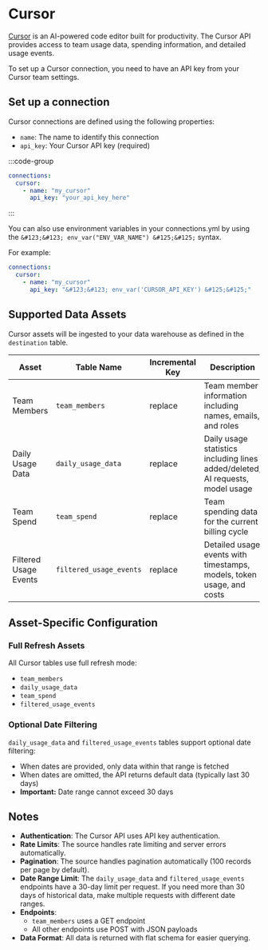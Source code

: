 # Cursor

[Cursor](https://cursor.com/) is an AI-powered code editor built for productivity. The Cursor API provides access to team usage data, spending information, and detailed usage events.

To set up a Cursor connection, you need to have an API key from your Cursor team settings.

## Set up a connection

Cursor connections are defined using the following properties:

- `name`: The name to identify this connection
- `api_key`: Your Cursor API key (required)

:::code-group
```yaml [connections.yml]
connections:
  cursor:
    - name: "my_cursor"
      api_key: "your_api_key_here"
```
:::

You can also use environment variables in your connections.yml by using the `&#123;&#123; env_var("ENV_VAR_NAME") &#125;&#125;` syntax.

For example:
```yaml
connections:
  cursor:
    - name: "my_cursor"
      api_key: "&#123;&#123; env_var('CURSOR_API_KEY') &#125;&#125;"
```

## Supported Data Assets

Cursor assets will be ingested to your data warehouse as defined in the `destination` table.

| Asset                  | Table Name             | Incremental Key | Description                                                                  |
|------------------------|------------------------|-----------------|------------------------------------------------------------------------------|
| Team Members           | `team_members`         | replace         | Team member information including names, emails, and roles                   |
| Daily Usage Data       | `daily_usage_data`     | replace         | Daily usage statistics including lines added/deleted, AI requests, model usage |
| Team Spend             | `team_spend`           | replace         | Team spending data for the current billing cycle                             |
| Filtered Usage Events  | `filtered_usage_events`| replace         | Detailed usage events with timestamps, models, token usage, and costs        |

## Asset-Specific Configuration

### Full Refresh Assets
All Cursor tables use full refresh mode:
- `team_members`
- `daily_usage_data`
- `team_spend`
- `filtered_usage_events`

### Optional Date Filtering
`daily_usage_data` and `filtered_usage_events` tables support optional date filtering:
- When dates are provided, only data within that range is fetched
- When dates are omitted, the API returns default data (typically last 30 days)
- **Important:** Date range cannot exceed 30 days

## Notes

- **Authentication**: The Cursor API uses API key authentication.
- **Rate Limits**: The source handles rate limiting and server errors automatically.
- **Pagination**: The source handles pagination automatically (100 records per page by default).
- **Date Range Limit**: The `daily_usage_data` and `filtered_usage_events` endpoints have a 30-day limit per request. If you need more than 30 days of historical data, make multiple requests with different date ranges.
- **Endpoints**:
  - `team_members` uses a GET endpoint
  - All other endpoints use POST with JSON payloads
- **Data Format**: All data is returned with flat schema for easier querying.
